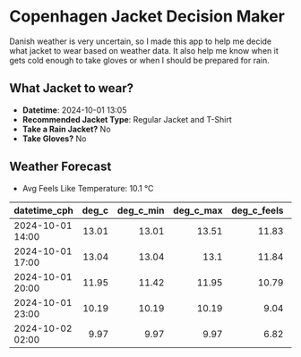 
# Copenhagen Jacket Decision Maker

Danish weather is very uncertain, so I made this app to help me decide what jacket to wear based on weather data. 
It also help me know when it gets cold enough to take gloves or when I should be prepared for rain.

## What Jacket to wear?

- **Datetime**: 2024-10-01 13:05
- **Recommended Jacket Type**: Regular Jacket and T-Shirt
- **Take a Rain Jacket?** No
- **Take Gloves?** No

## Weather Forecast
- Avg Feels Like Temperature: 10.1 °C

| datetime_cph     |   deg_c |   deg_c_min |   deg_c_max |   deg_c_feels | weather   | wind   | rain   |
|:-----------------|--------:|------------:|------------:|--------------:|:----------|:-------|:-------|
| 2024-10-01 14:00 |   13.01 |       13.01 |       13.51 |         11.83 | Clouds    | High   | None   |
| 2024-10-01 17:00 |   13.04 |       13.04 |       13.1  |         11.84 | Clouds    | High   | None   |
| 2024-10-01 20:00 |   11.95 |       11.42 |       11.95 |         10.79 | Clouds    | High   | None   |
| 2024-10-01 23:00 |   10.19 |       10.19 |       10.19 |          9.04 | Clouds    | High   | None   |
| 2024-10-02 02:00 |    9.97 |        9.97 |        9.97 |          6.82 | Clouds    | High   | None   |
        